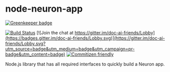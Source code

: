 # node-neuron-app

[![Greenkeeper badge](https://badges.greenkeeper.io/doc-ai/node-neuron-app.svg)](https://greenkeeper.io/)

[![Build Status](https://travis-ci.org/doc-ai/node-neuron-app.svg?branch=master)](https://travis-ci.org/doc-ai/node-neuron-app)
[![Join the chat at https://gitter.im/doc-ai-friends/Lobby](https://badges.gitter.im/doc-ai-friends/Lobby.svg)](https://gitter.im/doc-ai-friends/Lobby.svg?utm_source=badge&utm_medium=badge&utm_campaign=pr-badge&utm_content=badge)
[![Commitizen friendly](https://img.shields.io/badge/commitizen-friendly-brightgreen.svg)](http://commitizen.github.io/cz-cli/)

Node.js library that has all required interfaces to quickly build a Neuron app.
